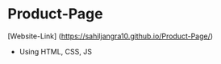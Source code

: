 # Product-Page
[Website-Link] (https://sahiljangra10.github.io/Product-Page/)
* Using HTML, CSS, JS
